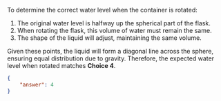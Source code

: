 To determine the correct water level when the container is rotated:

1. The original water level is halfway up the spherical part of the flask.
2. When rotating the flask, this volume of water must remain the same.
3. The shape of the liquid will adjust, maintaining the same volume.

Given these points, the liquid will form a diagonal line across the sphere, ensuring equal distribution due to gravity. Therefore, the expected water level when rotated matches **Choice 4**.

```json
{
    "answer": 4
}
```